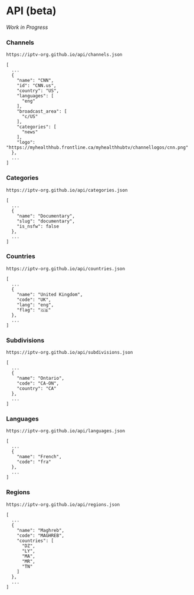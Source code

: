 # API (beta)

_Work in Progress_

### Channels

```
https://iptv-org.github.io/api/channels.json
```

```
[
  ...
  {
    "name": "CNN",
    "id": "CNN.us",
    "country": "US",
    "languages": [
      "eng"
    ],
    "broadcast_area": [
      "c/US"
    ],
    "categories": [
      "news"
    ],
    "logo": "https://myhealthhub.frontline.ca/myhealthhubtv/channellogos/cnn.png"
  },
  ...
]
```

### Categories

```
https://iptv-org.github.io/api/categories.json
```

```
[
  ...
  {
    "name": "Documentary",
    "slug": "documentary",
    "is_nsfw": false
  },
  ...
]
```

### Countries

```
https://iptv-org.github.io/api/countries.json
```

```
[
  ...
  {
    "name": "United Kingdom",
    "code": "UK",
    "lang": "eng",
    "flag": "🇬🇧"
  },
  ...
]
```

### Subdivisions

```
https://iptv-org.github.io/api/subdivisions.json
```

```
[
  ...
  {
    "name": "Ontario",
    "code": "CA-ON",
    "country": "CA"
  },
  ...
]
```

### Languages

```
https://iptv-org.github.io/api/languages.json
```

```
[
  ...
  {
    "name": "French",
    "code": "fra"
  },
  ...
]
```

### Regions

```
https://iptv-org.github.io/api/regions.json
```

```
[
  ...
  {
    "name": "Maghreb",
    "code": "MAGHREB",
    "countries": [
      "DZ",
      "LY",
      "MA",
      "MR",
      "TN"
    ]
  },
  ...
]
```
